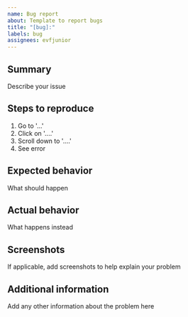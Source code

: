 ```yaml
---
name: Bug report
about: Template to report bugs
title: "[bug]:"
labels: bug
assignees: evfjunior
---
```


## Summary

Describe your issue

## Steps to reproduce

1. Go to '...'
2. Click on '....'
3. Scroll down to '....'
4. See error

## Expected behavior

What should happen

## Actual behavior

What happens instead

## Screenshots

If applicable, add screenshots to help explain your problem

## Additional information

Add any other information about the problem here
